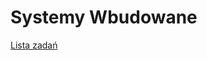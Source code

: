 # Systemy Wbudowane

[Lista zadań](https://docs.google.com/document/d/1es1OGGiHEKi8ZWwawPzklB51LhqEVM5XULSFtmXVNwQ/edit)

